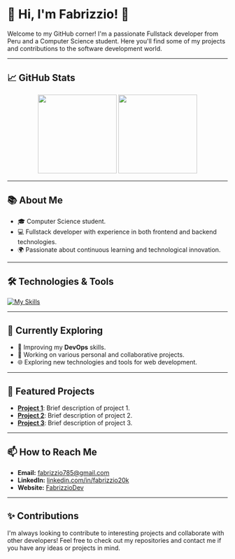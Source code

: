 # 🌟 Hi, I'm Fabrizzio! 🌟

Welcome to my GitHub corner! I'm a passionate Fullstack developer from Peru and a Computer Science student. Here you'll find some of my projects and contributions to the software development world.

---

## 📈 GitHub Stats

<div align="center">

<img src="https://github-readme-stats-eight-theta.vercel.app/api?username=Fabrizzio20k&show_icons=true&theme=tokyonight&include_all_commits=true&count_private=true" height="180em"/>
<img src="https://github-readme-stats.vercel.app/api/top-langs/?username=Fabrizzio20k&theme=tokyonight&hide_border=false&layout=compact" height="180em"/>

</div>

---

## 📚 About Me

- 🎓 Computer Science student.
- 💻 Fullstack developer with experience in both frontend and backend technologies.
- 🌍 Passionate about continuous learning and technological innovation.

---

## 🛠️ Technologies & Tools

[![My Skills](https://skillicons.dev/icons?i=react,vue,html,css,js,nodejs,express,django,flask,mysql,postgres,mongodb,docker,aws,git,github,vscode)](https://skillicons.dev)

---

## 🌱 Currently Exploring

- 🚀 Improving my **DevOps** skills.
- 💼 Working on various personal and collaborative projects.
- 🌐 Exploring new technologies and tools for web development.

---

## 📂 Featured Projects

- **[Project 1](#)**: Brief description of project 1.
- **[Project 2](#)**: Brief description of project 2.
- **[Project 3](#)**: Brief description of project 3.

---

## 📫 How to Reach Me

- **Email:** [fabrizzio785@gmail.com](mailto:fabrizzio785@gmail.com)
- **LinkedIn:** [linkedin.com/in/fabrizzio20k](https://www.linkedin.com/in/fabrizzio20k/)
- **Website:** [FabrizzioDev](https://fabrizziodev.vercel.app/)

---

## ✨ Contributions

I'm always looking to contribute to interesting projects and collaborate with other developers! Feel free to check out my repositories and contact me if you have any ideas or projects in mind.
